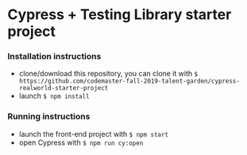 # Cypress + Testing Library starter project

### Installation instructions

- clone/download this repository, you can clone it with `$ https://github.com/codemaster-fall-2019-talent-garden/cypress-realworld-starter-project`
- launch `$ npm install`

### Running instructions

- launch the front-end project with `$ npm start`
- open Cypress with `$ npm run cy:open`
